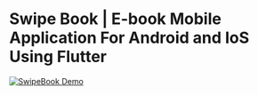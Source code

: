 # Swipe Book | E-book Mobile Application For Android and IoS Using Flutter

[![SwipeBook Demo](https://yt-embed.herokuapp.com/embed?v=oJMUJZyr7XA)](https://www.youtube.com/watch?v=oJMUJZyr7XA "SwipeBook Demo")


